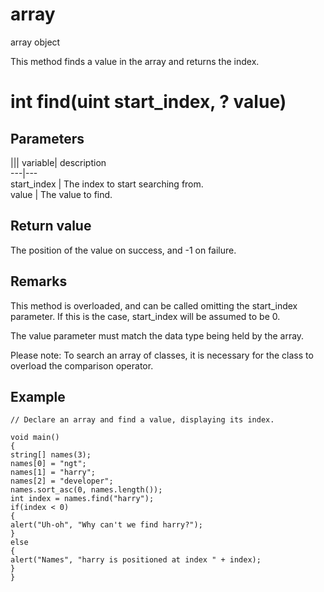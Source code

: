 # array

array object

  


This method finds a value in the array and returns the index.

# int find(uint start_index, ? value)

## Parameters

||| variable| description  
---|---  
start_index | The index to start searching from.  
value | The value to find.  
  
## Return value

The position of the value on success, and -1 on failure.

## Remarks

This method is overloaded, and can be called omitting the start_index parameter. If this is the case, start_index will be assumed to be 0.

The value parameter must match the data type being held by the array.

Please note: To search an array of classes, it is necessary for the class to overload the comparison operator.

## Example


```
// Declare an array and find a value, displaying its index.

void main()
{
string[] names(3);
names[0] = "ngt";
names[1] = "harry";
names[2] = "developer";
names.sort_asc(0, names.length());
int index = names.find("harry");
if(index < 0)
{
alert("Uh-oh", "Why can't we find harry?");
}
else
{
alert("Names", "harry is positioned at index " + index);
}
}

```
